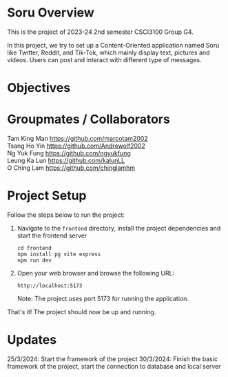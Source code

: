 # Soru Overview
This is the project of 2023-24 2nd semester CSCI3100 Group G4.

In this project, we try to set up a Content-Oriented application named Soru like Twitter, Reddit, and Tik-Tok, which mainly display text, pictures and videos. Users can post and interact with different type of messages.

# Objectives

# Groupmates / Collaborators
Tam King Man https://github.com/marcotam2002 <br>
Tsang Ho Yin https://github.com/Andrewolf2002 <br>
Ng Yuk Fung https://github.com/ngyukfung <br>
Leung Ka Lun https://github.com/kalunLL <br>
O Ching Lam https://github.com/chinglamhm <br>

# Project Setup

Follow the steps below to run the project:

1. Navigate to the `frontend` directory, install the project dependencies and start the frontend server
    ```shell
    cd frontend
    npm install pg vite express
    npm run dev
    ```

2. Open your web browser and browse the following URL:
    ```
    http://localhost:5173
    ```

   Note: The project uses port 5173 for running the application.

That's it! The project should now be up and running.

# Updates
25/3/2024: Start the framework of the project
30/3/2024: Finish the basic framework of the project, start the connection to database and local server
